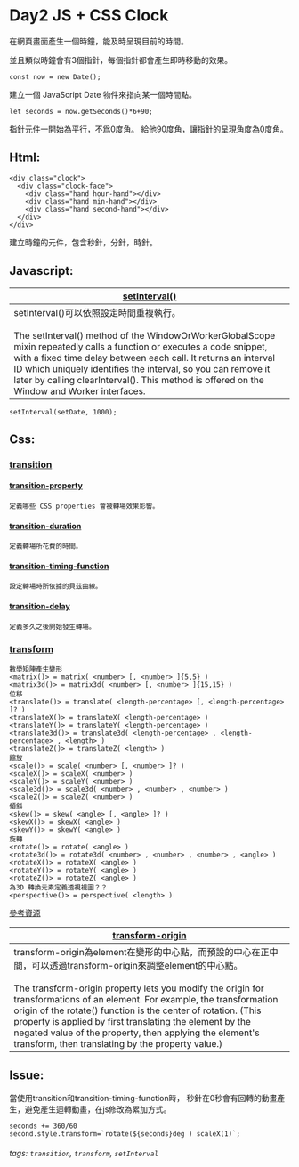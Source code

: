 # Day2 JS + CSS Clock

在網頁畫面產生一個時鐘，能及時呈現目前的時間。

並且類似時鐘會有3個指針，每個指針都會產生即時移動的效果。

```Javascript=
const now = new Date();
```
建立一個  JavaScript Date 物件來指向某一個時間點。

```Javascript=
let seconds = now.getSeconds()*6+90;
```
指針元件一開始為平行，不爲0度角。
給他90度角，讓指針的呈現角度為0度角。

## Html:

```Html=
<div class="clock">
  <div class="clock-face">
    <div class="hand hour-hand"></div>
    <div class="hand min-hand"></div>
    <div class="hand second-hand"></div>
  </div>
</div>
```
建立時鐘的元件，包含秒針，分針，時針。

## Javascript:

| [setInterval()](https://developer.mozilla.org/en-US/docs/Web/API/WindowOrWorkerGlobalScope/setInterval) |
| ----- |
| setInterval()可以依照設定時間重複執行。 </br></br> The setInterval() method of the WindowOrWorkerGlobalScope mixin repeatedly calls a function or executes a code snippet, with a fixed time delay between each call. It returns an interval ID which uniquely identifies the interval, so you can remove it later by calling clearInterval(). This method is offered on the Window and Worker interfaces. |

```Javascript=
setInterval(setDate, 1000);
```

## Css:


###  [transition](https://developer.mozilla.org/en-US/docs/Web/CSS/CSS_Transitions/Using_CSS_transitions)

#### [transition-property](https://developer.mozilla.org/zh-TW/docs/Web/CSS/transition-property)
    定義哪些 CSS properties 會被轉場效果影響。
    
#### [transition-duration](https://developer.mozilla.org/zh-TW/docs/Web/CSS/transition-duration)
    定義轉場所花費的時間。
    
#### [transition-timing-function](https://developer.mozilla.org/zh-TW/docs/Web/CSS/transition-timing-function)
    設定轉場時所依據的貝茲曲線。
    
#### [transition-delay](https://developer.mozilla.org/zh-TW/docs/Web/CSS/transition-delay)
    定義多久之後開始發生轉場。
    
### [transform](https://developer.mozilla.org/zh-TW/docs/Web/CSS/transform)

    數學矩陣產生變形
    <matrix()> = matrix( <number> [, <number> ]{5,5} )
    <matrix3d()> = matrix3d( <number> [, <number> ]{15,15} )
    位移
    <translate()> = translate( <length-percentage> [, <length-percentage> ]? )
    <translateX()> = translateX( <length-percentage> )
    <translateY()> = translateY( <length-percentage> )
    <translate3d()> = translate3d( <length-percentage> , <length-percentage> , <length> )
    <translateZ()> = translateZ( <length> )
    縮放
    <scale()> = scale( <number> [, <number> ]? )
    <scaleX()> = scaleX( <number> )
    <scaleY()> = scaleY( <number> )
    <scale3d()> = scale3d( <number> , <number> , <number> )
    <scaleZ()> = scaleZ( <number> )
    傾斜
    <skew()> = skew( <angle> [, <angle> ]? )
    <skewX()> = skewX( <angle> )
    <skewY()> = skewY( <angle> )
    旋轉
    <rotate()> = rotate( <angle> )
    <rotate3d()> = rotate3d( <number> , <number> , <number> , <angle> )
    <rotateX()> = rotateX( <angle> )
    <rotateY()> = rotateY( <angle> )
    <rotateZ()> = rotateZ( <angle> )
    為3D 轉換元素定義透視視圖？？
    <perspective()> = perspective( <length> )
    
[參考資源](http://boohover.pixnet.net/blog/post/35341387-%E6%97%8B%E8%BD%89%E3%80%81%E5%82%BE%E6%96%9C%E3%80%81%E7%B8%AE%E6%94%BE%E7%9A%84%E8%AE%8A%E5%BD%A2%E6%95%88%E6%9E%9C-transform-%28css-prope)

| [transform-origin](https://developer.mozilla.org/zh-TW/docs/Web/CSS/transform-origin)|
| --- |
| transform-origin為element在變形的中心點，而預設的中心在正中間，可以透過transform-origin來調整element的中心點。 </br></br> The transform-origin property lets you modify the origin for transformations of an element. For example, the transformation origin of the rotate() function is the center of rotation. (This property is applied by first translating the element by the negated value of the property, then applying the element's transform, then translating by the property value.) |

## Issue:

當使用transition和transition-timing-function時，
秒針在0秒會有回轉的動畫產生，避免產生迴轉動畫，在js修改為累加方式。
```
seconds += 360/60
second.style.transform=`rotate(${seconds}deg ) scaleX(1)`;
```

###### tags: `transition`, `transform`, `setInterval`